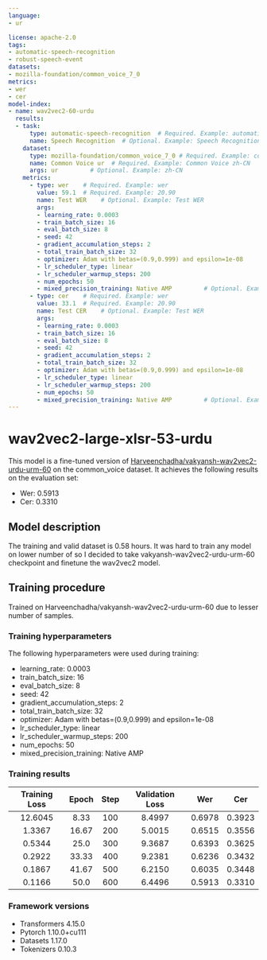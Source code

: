 ```yaml
---
language: 
- ur

license: apache-2.0
tags:
- automatic-speech-recognition
- robust-speech-event
datasets:
- mozilla-foundation/common_voice_7_0
metrics:
- wer
- cer
model-index:
- name: wav2vec2-60-urdu
  results:
  - task: 
      type: automatic-speech-recognition  # Required. Example: automatic-speech-recognition
      name: Speech Recognition  # Optional. Example: Speech Recognition
    dataset:
      type: mozilla-foundation/common_voice_7_0 # Required. Example: common_voice. Use dataset id from https://hf.co/datasets
      name: Common Voice ur  # Required. Example: Common Voice zh-CN
      args: ur         # Optional. Example: zh-CN
    metrics:
      - type: wer    # Required. Example: wer
        value: 59.1  # Required. Example: 20.90
        name: Test WER    # Optional. Example: Test WER
        args: 
        - learning_rate: 0.0003
        - train_batch_size: 16
        - eval_batch_size: 8
        - seed: 42
        - gradient_accumulation_steps: 2
        - total_train_batch_size: 32
        - optimizer: Adam with betas=(0.9,0.999) and epsilon=1e-08
        - lr_scheduler_type: linear
        - lr_scheduler_warmup_steps: 200
        - num_epochs: 50
        - mixed_precision_training: Native AMP         # Optional. Example for BLEU: max_order
      - type: cer    # Required. Example: wer
        value: 33.1  # Required. Example: 20.90
        name: Test CER    # Optional. Example: Test WER
        args: 
        - learning_rate: 0.0003
        - train_batch_size: 16
        - eval_batch_size: 8
        - seed: 42
        - gradient_accumulation_steps: 2
        - total_train_batch_size: 32
        - optimizer: Adam with betas=(0.9,0.999) and epsilon=1e-08
        - lr_scheduler_type: linear
        - lr_scheduler_warmup_steps: 200
        - num_epochs: 50
        - mixed_precision_training: Native AMP         # Optional. Example for BLEU: max_order
---
```

# wav2vec2-large-xlsr-53-urdu

This model is a fine-tuned version of [Harveenchadha/vakyansh-wav2vec2-urdu-urm-60](https://huggingface.co/Harveenchadha/vakyansh-wav2vec2-urdu-urm-60) on the common_voice dataset.
It achieves the following results on the evaluation set:
- Wer: 0.5913
- Cer: 0.3310

## Model description
The training and valid dataset is 0.58 hours. It was hard to train any model on lower number of so I decided to take vakyansh-wav2vec2-urdu-urm-60 checkpoint and finetune the wav2vec2 model.  

## Training procedure
Trained on Harveenchadha/vakyansh-wav2vec2-urdu-urm-60 due to lesser number of samples.


### Training hyperparameters

The following hyperparameters were used during training:
- learning_rate: 0.0003
- train_batch_size: 16
- eval_batch_size: 8
- seed: 42
- gradient_accumulation_steps: 2
- total_train_batch_size: 32
- optimizer: Adam with betas=(0.9,0.999) and epsilon=1e-08
- lr_scheduler_type: linear
- lr_scheduler_warmup_steps: 200
- num_epochs: 50
- mixed_precision_training: Native AMP

### Training results

| Training Loss | Epoch | Step | Validation Loss | Wer    | Cer    |
|:-------------:|:-----:|:----:|:---------------:|:------:|:------:|
| 12.6045       | 8.33  | 100  | 8.4997          | 0.6978 | 0.3923 |
| 1.3367        | 16.67 | 200  | 5.0015          | 0.6515 | 0.3556 |
| 0.5344        | 25.0  | 300  | 9.3687          | 0.6393 | 0.3625 |
| 0.2922        | 33.33 | 400  | 9.2381          | 0.6236 | 0.3432 |
| 0.1867        | 41.67 | 500  | 6.2150          | 0.6035 | 0.3448 |
| 0.1166        | 50.0  | 600  | 6.4496          | 0.5913 | 0.3310 |


### Framework versions

- Transformers 4.15.0
- Pytorch 1.10.0+cu111
- Datasets 1.17.0
- Tokenizers 0.10.3
